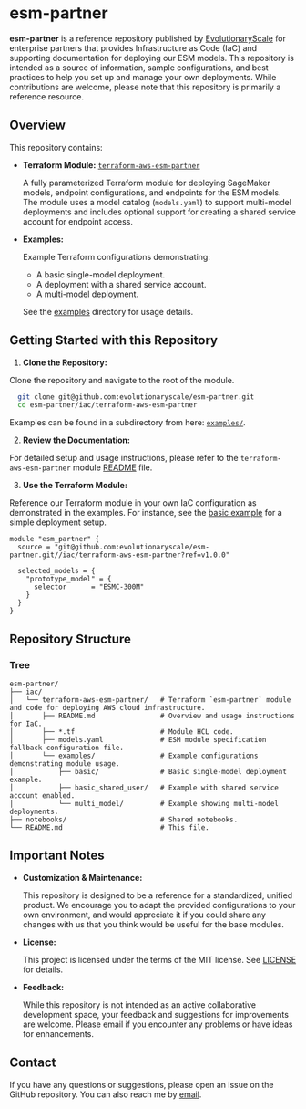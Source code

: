 # esm-partner

**esm-partner** is a reference repository published by [EvolutionaryScale](https://www.evolutionaryscale.ai/) for enterprise partners that provides Infrastructure as Code (IaC) and supporting documentation for deploying our ESM models. This repository is intended as a source of information, sample configurations, and best practices to help you set up and manage your own deployments. While contributions are welcome, please note that this repository is primarily a reference resource.

## Overview

This repository contains:

- **Terraform Module:**  [`terraform-aws-esm-partner`](./iac/terraform-aws-esm-partner)

  A fully parameterized Terraform module for deploying SageMaker models, endpoint configurations, and endpoints for the ESM models. The module uses a model catalog (`models.yaml`) to support multi-model deployments and includes optional support for creating a shared service account for endpoint access.

- **Examples:**

  Example Terraform configurations demonstrating:

  - A basic single-model deployment.
  - A deployment with a shared service account.
  - A multi-model deployment.
  
  See the [examples](./iac/terraform-aws-esm-partner/examples) directory for usage details.

## Getting Started with this Repository

1. **Clone the Repository:**

Clone the repository and navigate to the root of the module.

  ```bash
    git clone git@github.com:evolutionaryscale/esm-partner.git
    cd esm-partner/iac/terraform-aws-esm-partner
  ```

Examples can be found in a subdirectory from here: [`examples/`](./iac/terraform-aws-esm-partner/examples/).

2. **Review the Documentation:**

  For detailed setup and usage instructions, please refer to the `terraform-aws-esm-partner` module [README](./iac/terraform-aws-esm-partner/README.md) file.

3. **Use the Terraform Module:**

  Reference our Terraform module in your own IaC configuration as demonstrated in the examples. For instance, see the [basic example](./iac/terraform-aws-esm-partner/examples/basic/) for a simple deployment setup.

  ```
  module "esm_partner" {
    source = "git@github.com:evolutionaryscale/esm-partner.git//iac/terraform-aws-esm-partner?ref=v1.0.0"

    selected_models = {
      "prototype_model" = {
        selector      = "ESMC-300M"
      }
    }
  }
  ```

## Repository Structure

### Tree
```
esm-partner/
├── iac/
│   └── terraform-aws-esm-partner/   # Terraform `esm-partner` module and code for deploying AWS cloud infrastructure.
│       ├── README.md                # Overview and usage instructions for IaC.
│       ├── *.tf                     # Module HCL code.
│       ├── models.yaml              # ESM module specification fallback configuration file.
│       └── examples/                # Example configurations demonstrating module usage.
│           ├── basic/               # Basic single-model deployment example.
│           ├── basic_shared_user/   # Example with shared service account enabled.
│           └── multi_model/         # Example showing multi-model deployments.
├── notebooks/                       # Shared notebooks.
└── README.md                        # This file.
```

## Important Notes

- **Customization & Maintenance:**

  This repository is designed to be a reference for a standardized, unified product. We encourage you to adapt the provided configurations to your own environment, and would appreciate it if you could share any changes with us that you think would be useful for the base modules.

- **License:**

  This project is licensed under the terms of the MIT license. See [LICENSE](./LICENSE.md) for details.

- **Feedback:**

  While this repository is not intended as an active collaborative development space, your feedback and suggestions for improvements are welcome. Please email if you encounter any problems or have ideas for enhancements.

## Contact

If you have any questions or suggestions, please open an issue on the GitHub repository. You can also reach me by [email](mailto:cram%40evolutionaryscale.ai).
